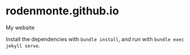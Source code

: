 # rodenmonte.github.io
My website

Install the dependencies with `bundle install`, and run with `bundle exec jekyll serve`.
